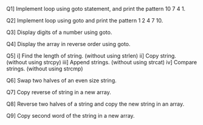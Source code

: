Q1] Implement loop using goto statement, and print the pattern 10 7 4 1.

Q2] Implement loop using goto and print the pattern 1 2 4 7 10.

Q3] Display digits of a number using goto.

Q4] Display the array in reverse order using goto.

Q5] i] Find the length of string. (without using strlen)
    ii] Copy string. (without using strcpy)
    iii] Append strings. (without using strcat)
    iv] Compare strings. (without using strcmp)

Q6] Swap two halves of an even size string.

Q7] Copy reverse of string in a new array.

Q8] Reverse two halves of a string and copy the new string in an array.

Q9] Copy second word of the string in a new array.